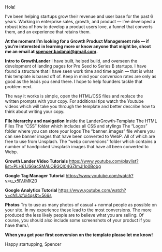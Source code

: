 Hola!

I’ve been helping startups grow their revenue and user base for the past 6 years. Working in enterprise sales, growth, and product — I’ve developed a robust idea of how to develop a product users love, a funnel that converts them, and an experience that retains them.

**At the moment I’m looking for a Growth Product Management role — if you're interested in learning more or know anyone that might be, shoot me an email at spencer.badanai@gmail.com.**

**Intro to GrowthLander**
I have built, helped build, and overseen the development of landing pages for Pre Seed to Series B startups. I have found a structure that I have seen work time and time again — that is what this template is based off of. Keep in mind your conversion rates are only as good as the leads you send there. I hope to help founders tackle that problem next.  

The way it works is simple, open the HTML/CSS files and replace the written prompts with your copy. For additional tips watch the Youtube videos which will take you through the template and better describe how to think about writing your copy.

**File hierarchy and navigation**
Inside the LanderGrowth-Template
The HTML Files
The “CSS” folder which includes all CSS and stylings
The “Logos” folder where you can store your logos
The “banner_images” file where you can see banner images that have been converted to WebP. All of which are free to use from Unsplash. 
The “webp conversions” folder which contains a number of handpicked Unsplash images that have all been converted to Webp.

**Growth Lander Video Tutorials**
https://www.youtube.com/playlist?list=PLH61JS6acSMALOBGQl04GZImJl1p0Bobg

**Google Tag Manager Tutorial**
https://www.youtube.com/watch?v=u_x5lVJMKZ0

**Google Analytics Tutorial**
https://www.youtube.com/watch?v=cN1Jcfxi4qs&t=566s


**Photos**
Try to use as many photos of casual + normal people as possible on your site. In my experience these lead to the most conversions. The more produced the less likely people are to believe what you are selling. Of course, you should also include some screenshots of your product if you have them.\\


**When you get your first conversion on the template please let me know!**

Happy startupping,
Spencer
